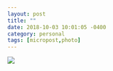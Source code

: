 ```yaml
---
layout: post
title: ""
date: 2018-10-03 10:01:05 -0400
category: personal
tags: [micropost,photo]
---
```


[![](https://thecave-com.s3.amazonaws.com/Photo-2018-10-03-10-00-SjUCPd8NYiP55RO9aP5Z.JPG)](https://thecave-com.s3.amazonaws.com/Photo-2018-10-03-10-00-SjUCPd8NYiP55RO9aP5Z.JPG)

